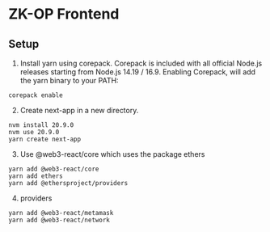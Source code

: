 # ZK-OP Frontend

## Setup

1. Install yarn using corepack. Corepack is included with all official Node.js releases starting from Node.js 14.19 / 16.9. Enabling Corepack, will add the yarn binary to your PATH:

```
corepack enable
```

2. Create next-app in a new directory.

```
nvm install 20.9.0
nvm use 20.9.0
yarn create next-app
```

3. Use @web3-react/core which uses the package ethers

```
yarn add @web3-react/core
yarn add ethers
yarn add @ethersproject/providers
```

4. providers

```
yarn add @web3-react/metamask
yarn add @web3-react/network
```
